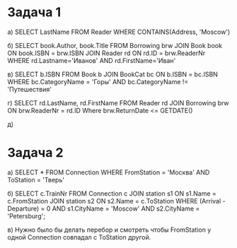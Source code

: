 # Задача 1

a) SELECT LastName FROM Reader WHERE CONTAINS(Address, 'Moscow')

б) SELECT book.Author, book.Title FROM Borrowing brw 
    JOIN Book book ON book.ISBN = brw.ISBN 
    JOIN Reader rd ON rd.ID = brw.ReaderNr  
    WHERE rd.Lastname='Иванов' AND rd.FirstName='Иван'
      
в) SELECT b.ISBN FROM Book b 
    JOIN BookCat bc ON b.ISBN = bc.ISBN 
    WHERE bc.CategoryName = 'Горы' 
    AND bc.CategoryName != 'Путешествия'
    
г) SELECT rd.LastName, rd.FirstName FROM Reader rd 
    JOIN Borrowing brw ON brw.ReaderNr = rd.ID
    Where brw.ReturnDate <= GETDATE()
    
д) 


# Задача 2

а) SELECT * FROM Connection
    WHERE FromStation = 'Москва'
    AND ToStation = 'Тверь'
 
б) SELECT с.TrainNr FROM Сonnection с
    JOIN station s1 ON s1.Name = с.FromStation 
    JOIN station s2 ON s2.Name = с.ToStation
    WHERE (Arrival - Departure) = 0 
    AND s1.CityName = 'Moscow' 
    AND s2.CityName = 'Petersburg';
    
в) Нужно было бы делать перебор и смотреть чтобы FromStation у одной Connection совпадал с ToStation другой.
